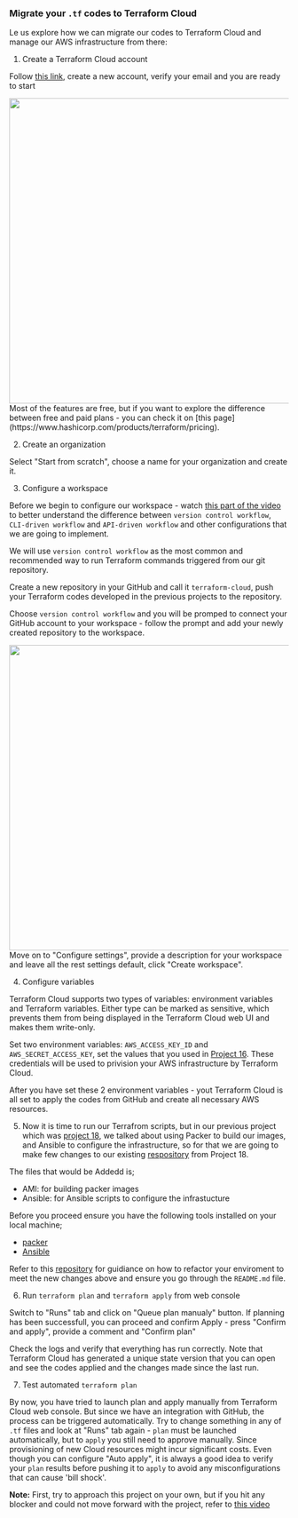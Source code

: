 ### Migrate your `.tf` codes to Terraform Cloud

Le us explore how we can migrate our codes to Terraform Cloud and manage our AWS infrastructure from there:

1. Create a Terraform Cloud account

Follow [this link](https://app.terraform.io/signup/account), create a new account, verify your email and you are ready to start

<img src="https://dareyio-nonprod-pbl-projects.s3.eu-west-2.amazonaws.com/project19/terraform_cloud_welcome.png" width="936px" height="550px">
Most of the features are free, but if you want to explore the difference between free and paid plans - you can check it on [this page](https://www.hashicorp.com/products/terraform/pricing).

2. Create an organization

Select "Start from  scratch", choose a name for your organization and create it.

3. Configure a workspace

Before we begin to configure our workspace - watch [this part of the video](https://youtu.be/m3PlM4erixY?t=287) to better understand the difference between `version control workflow`, `CLI-driven workflow` and `API-driven workflow` and other configurations that we are going to implement.

We will use `version control workflow` as the most common and recommended way to run Terraform commands triggered from our git repository.

Create a new repository in your GitHub and call it `terraform-cloud`, push your Terraform codes developed in the previous projects to the repository.

Choose `version control workflow` and you will be promped to connect your GitHub account to your workspace - follow the prompt and add your newly created repository to the workspace.

<img src="https://dareyio-nonprod-pbl-projects.s3.eu-west-2.amazonaws.com/project19/terraform_cloud_github.png" width="936px" height="550px">
Move on to "Configure settings", provide a description for your workspace and leave all the rest settings default, click "Create workspace".

4. Configure variables

Terraform Cloud supports two types of variables: environment variables and Terraform variables. Either type can be marked as sensitive, which prevents them from being displayed in the Terraform Cloud web UI and makes them write-only.

Set two environment variables: `AWS_ACCESS_KEY_ID` and `AWS_SECRET_ACCESS_KEY`, set the values that you used in [Project 16](https://expert-pbl.darey.io/en/latest/project16.html). These credentials will be used to privision your AWS infrastructure by Terraform Cloud.

After you have set these 2 environment variables - yout Terraform Cloud is all set to apply the codes from GitHub and create all necessary AWS resources.

5. Now it is time to run our Terrafrom scripts, but in our previous project which was [project 18](https://www.darey.io/docs/automate-infrastructure-with-iac-using-terraform-part-3-refactoring/), we talked about using Packer to build our images, and Ansible to configure the infrastructure, so for that we are going to make few changes to  our existing [respository](https://github.com/darey-devops/PBL-project-18.git) from Project 18.

The files that would be Addedd is;
- AMI: for building packer images
- Ansible: for Ansible scripts to configure the infrastucture


Before you proceed ensure you have the following tools installed on your local machine;

- [packer](https://learn.hashicorp.com/tutorials/packer/get-started-install-cli)
- [Ansible](https://docs.ansible.com/ansible/latest/installation_guide/intro_installation.html)

Refer to this [repository](https://github.com/darey-devops/PBL-project-19.git) for guidiance on how to refactor your enviroment to meet the new changes above and ensure you go through the `README.md` file.


6. Run `terraform plan` and `terraform apply` from web console

Switch to "Runs" tab and click on "Queue plan manualy" button. If planning has been successfull, you can proceed and confirm Apply - press "Confirm and apply", provide a comment and "Confirm plan"

Check the logs and verify that everything has run correctly. Note that Terraform Cloud has generated a unique state version that you can open and see the codes applied and the changes made since the last run.


7. Test automated `terraform plan`

By now, you have tried to launch plan and apply manually from Terraform Cloud web console. But since we have an integration with GitHub, the process can be triggered automatically. Try to change something in any of `.tf` files and look at "Runs" tab again - `plan` must be launched automatically, but to `apply` you still need to approve manually. Since provisioning of new Cloud resources might incur significant costs. Even though you can configure "Auto apply", it is always a good idea to verify your `plan` results before pushing it to `apply` to avoid any misconfigurations that can cause 'bill shock'.


**Note:** First, try to approach this project on your own, but if you hit any blocker and could not move forward with the project, refer to [this video](https://youtu.be/nCemvjcKuIA)

